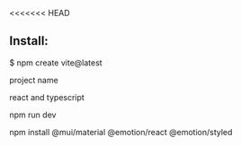 <<<<<<< HEAD
## Install:
$ npm create vite@latest

project name

react and typescript

npm run dev

npm install @mui/material @emotion/react @emotion/styled
